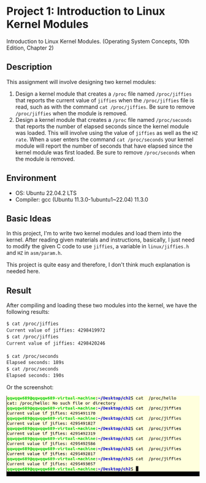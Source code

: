 # Project 1: Introduction to Linux Kernel Modules

Introduction to Linux Kernel Modules. (Operating System Concepts, 10th Edition, Chapter 2)

## Description

This assignment will involve designing two kernel modules:

1. Design a kernel module that creates a `/proc` file named `/proc/jiffies` that reports the current value of `jiffies` when the `/proc/jiffies` file is read, such as with the command `cat /proc/jiffies`. Be sure to remove `/proc/jiffies` when the module is removed.
2. Design a kernel module that creates a `/proc` file named `/proc/seconds` that reports the number of elapsed seconds since the kernel module was loaded. This will involve using the value of `jiffies` as well as the `HZ rate`. When a user enters the command `cat /proc/seconds` your kernel module will report the number of seconds that have elapsed since the kernel module was first loaded. Be sure to remove `/proc/seconds` when the module is removed.

## Environment

- OS: Ubuntu 22.04.2 LTS
- Compiler: gcc (Ubuntu 11.3.0-1ubuntu1~22.04) 11.3.0

## Basic Ideas

In this project, I'm to write two kernel modules and load them into the kernel. After reading given materials and instructions, basically, I just need to modify the given C code to use `jiffies`, a variable in `linux/jiffies.h` and `HZ` in `asm/param.h`.

This project is quite easy and therefore, I don't think much explanation is needed here.


## Result

After compiling and loading these two modules into the kernel, we have the following results:

```bash
$ cat /proc/jiffies
Current value of jiffies: 4298419972
$ cat /proc/jiffies
Current value of jiffies: 4298420246

$ cat /proc/seconds
Elapsed seconds: 189s
$ cat /proc/seconds
Elapsed seconds: 190s
```

Or the screenshot:

![Screenshot](./screenshot_1.png)
